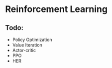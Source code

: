 # Reinforcement Learning


## Todo:

* Policy Optimization
* Value Iteration
* Actor-critic
* PPO
* HER
